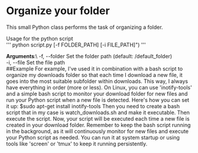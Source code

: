 # Organize your folder

This small Python class performs the task of organizing a folder. 

Usage for the python script \
'''
python script.py [-f FOLDER_PATH] [-i FILE_PATH]") 
'''

**Arguments**:\ 
   -f, --folder    Set the folder path (default: /default_folder)\
   -i, --file      Set the file path \
##Example
For example, I've used it in combination with a bash script to organize my downloads folder so that each time I download a new file, it goes into the most suitable subfolder within downloads. This way, I always have everything in order (more or less). 
On Linux, you can use 'inotify-tools' and a simple bash script to monitor your download folder for new files and run your Python script when a new file is detected. 
Here's how you can set it up:
   $sudo apt-get install inotify-tools
Then you need to create a bash script that in my case is watch_downloads.sh and make it executable. Then execute the script.
Now, your script will be executed each time a new file is created in your download folder. Remember to keep the bash script running in the background, as it will continuously monitor for new files and execute your Python script as needed. You can run it at system startup or using tools like 'screen' or 'tmux' to keep it running persistently.

